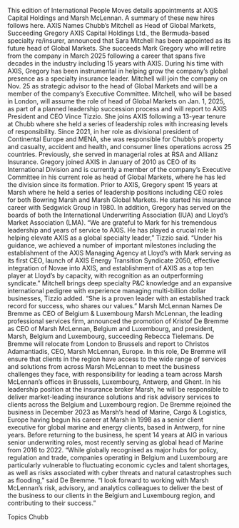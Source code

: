 This edition of International People Moves details appointments at AXIS Capital Holdings and Marsh McLennan.
A summary of these new hires follows here.
AXIS Names Chubb’s Mitchell as Head of Global Markets, Succeeding Gregory
AXIS Capital Holdings Ltd., the Bermuda-based specialty re/insurer, announced that Sara Mitchell has been appointed as its future head of Global Markets. She succeeds Mark Gregory who will retire from the company in March 2025 following a career that spans five decades in the industry including 15 years with AXIS.
During his time with AXIS, Gregory has been instrumental in helping grow the company’s global presence as a specialty insurance leader.
Mitchell will join the company on Nov. 25 as strategic advisor to the head of Global Markets and will be a member of the company’s Executive Committee. Mitchell, who will be based in London, will assume the role of head of Global Markets on Jan. 1, 2025, as part of a planned leadership succession process and will report to AXIS President and CEO Vince Tizzio.
She joins AXIS following a 13-year tenure at Chubb where she held a series of leadership roles with increasing levels of responsibility. Since 2021, in her role as divisional president of Continental Europe and MENA, she was responsible for Chubb’s property and casualty, accident and health, and consumer lines operations across 25 countries. Previously, she served in managerial roles at RSA and Allianz Insurance.
Gregory joined AXIS in January of 2010 as CEO of its International Division and is currently a member of the company’s Executive Committee in his current role as head of Global Markets, where he has led the division since its formation. Prior to AXIS, Gregory spent 15 years at Marsh where he held a series of leadership positions including CEO roles for both Bowring Marsh and Marsh Global Markets. He started his insurance career with Sedgwick Group in 1980. In addition, Gregory has served on the boards of both the International Underwriting Association (IUA) and Lloyd’s Market Association (LMA).
“We are grateful to Mark for his tremendous leadership and years of service to AXIS. He has played a crucial role in helping elevate AXIS as a global specialty leader,” Tizzio said. “Under his guidance, we achieved a number of important milestones including the establishment of the AXIS Managing Agency at Lloyd’s with Mark serving as its first CEO, launch of AXIS Energy Transition Syndicate 2050, effective integration of Novae into AXIS, and establishment of AXIS as a top ten player at Lloyd’s by capacity, with recognition as an outperforming syndicate.”
Mitchell brings deep specialty P&C knowledge and an expansive international pedigree with experience managing multi-billion dollar businesses, Tizzio added. “She is a proven leader with an established track record for success, who shares our values.”
Marsh McLennan Names De Bremme as CEO of Belgium & Luxembourg
Marsh McLennan, the leading professional services firm, announced the promotion of Kristof De Bremme as CEO of Marsh McLennan, Belgium and Luxembourg, and president, Marsh, Belgium and Luxembourg, succeeding Rebecca Tielemans.
De Bremme will relocate from London to Brussels and report to Christos Adamantiadis, CEO, Marsh McLennan, Europe.
In this role, De Bremme will ensure that clients in the region have access to the wide range of services and solutions from across Marsh McLennan to meet the business challenges they face, with responsibility for leading a team across Marsh McLennan’s offices in Brussels, Luxembourg, Antwerp, and Ghent. In his leadership position at the insurance broker Marsh, he will be responsible to deliver market-leading insurance solutions and risk advisory services to clients across the Belgium and Luxembourg region.
De Bremme rejoined the business in December 2023 as Marsh’s head of Marine, Cargo & Logistics, Europe having begun his career at Marsh in 1998 as a senior client executive for global marine and energy clients, based in Antwerp, for nine years. Before returning to the business, he spent 14 years at AIG in various senior underwriting roles, most recently serving as global head of Marine from 2016 to 2022.
“While globally recognised as major hubs for policy, regulation and trade, companies operating in Belgium and Luxembourg are particularly vulnerable to fluctuating economic cycles and talent shortages, as well as risks associated with cyber threats and natural catastrophes such as flooding,” said De Bremme. “I look forward to working with Marsh McLennan’s risk, advisory, and analytics colleagues to deliver the best of the business to our clients in the Belgium and Luxembourg region, and contributing to their success.”

Topics
Chubb
